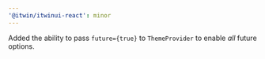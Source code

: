 ```yaml
---
'@itwin/itwinui-react': minor
---
```


Added the ability to pass `future={true}` to `ThemeProvider` to enable _all_ future options.
